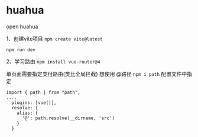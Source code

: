 # huahua
open huahua 

1、创建vite项目 `npm create vite@latest`

`npm run dev`

2、学习路由 `npm install vue-router@4`

单页面需要指定支付路由(类比全局拦截)
想使用 @路径 `npm i path`
配置文件中指定

```
import { path } from "path";
....
  plugins: [vue()],
  resolve: {
    alias: {
      '@': path.resolve(__dirname, 'src')
    }
  }
```